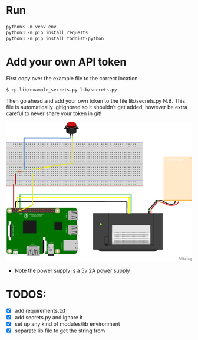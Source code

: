 # Run
```
python3 -m venv env
python3 -m pip install requests
python3 -m pip install todoist-python 
```

# Add your own API token
First copy over the example file to the correct location
```
$ cp lib/example_secrets.py lib/secrets.py
```
Then go ahead and add your own token to the file lib/secrets.py
N.B. This file is automatically .gitignored so it shouldn't get added,
however be extra careful to never share your token in git!

![Fritzing diagram](./assets/fritzing.png)
* Note the power supply is a [5v 2A power supply](https://www.adafruit.com/product/276)

# TODOS:
- [x] add requirements.txt
- [x] add secrets.py and ignore it
- [x] set up any kind of modules/lib environment
- [x] separate lib file to get the string from
